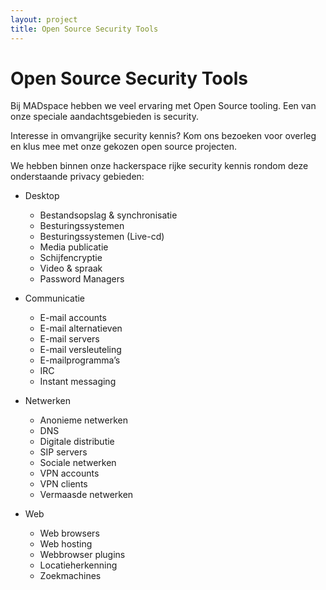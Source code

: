 ```yaml
---
layout: project
title: Open Source Security Tools
---
```


# Open Source Security Tools

Bij MADspace hebben we veel ervaring met Open Source tooling. Een van
onze speciale aandachtsgebieden is security.

Interesse in omvangrijke security kennis? Kom ons bezoeken voor
overleg en klus mee met onze gekozen open source projecten.

We hebben binnen onze hackerspace rijke security kennis rondom deze
onderstaande privacy gebieden:

* Desktop
  * Bestandsopslag & synchronisatie
  * Besturingssystemen
  * Besturingssystemen (Live-cd)
  * Media publicatie
  * Schijfencryptie
  * Video & spraak
  * Password Managers

* Communicatie
  * E-mail accounts
  * E-mail alternatieven
  * E-mail servers
  * E-mail versleuteling
  * E-mailprogramma’s
  * IRC
  * Instant messaging

* Netwerken
  * Anonieme netwerken
  * DNS
  * Digitale distributie
  * SIP servers
  * Sociale netwerken
  * VPN accounts
  * VPN clients
  * Vermaasde netwerken

* Web
  * Web browsers
  * Web hosting
  * Webbrowser plugins
  * Locatieherkenning
  * Zoekmachines
